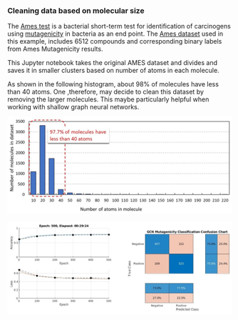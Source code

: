 ### Cleaning data based on molecular size 

The [Ames test](https://www.sciencedirect.com/topics/pharmacology-toxicology-and-pharmaceutical-science/ames-test) is a bacterial short-term test for identification of carcinogens using [mutagenicity](https://www.sciencedirect.com/topics/pharmacology-toxicology-and-pharmaceutical-science/mutagenicity) in bacteria as an end point. The [Ames dataset](https://weilab.math.msu.edu/DataLibrary/2D/) used in this example, includes 6512 compounds and corresponding binary labels from Ames Mutagenicity results.

This Jupyter notebook takes the original AMES dataset and divides and saves it in smaller clusters based on number of atoms in each molecule. 

As shown in the following histogram, about 98% of molecules have less than 40 atoms. One ,therefore, may decide to clean this dataset by removing the larger molecules. This maybe particularly helpful when working with shallow graph neural networks.


<p align="center">
  <img src="https://github.com/hjooya/Chemical-ML-and-DL/blob/main/Cleaning_Data_based_on_Molecular_Size/AMES_Size_Distribution.jpg" />
</p>


<p align="center">
  <img src="https://github.com/hjooya/Chemical-ML-and-DL/blob/main/GCN_Mutagenicity_Classification/GCN_Mutagenicity_Results.jpg" />
</p>

